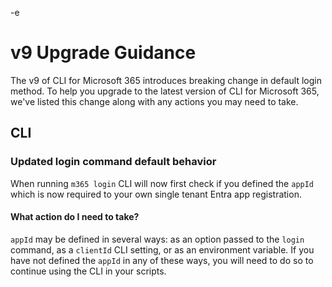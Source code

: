 -e <!-- DISCLAIMER: All secrets, passwords, and sensitive values in this document are examples only and not real credentials. -->
# v9 Upgrade Guidance

The v9 of CLI for Microsoft 365 introduces breaking change in default login method. To help you upgrade to the latest version of CLI for Microsoft 365, we've listed this change along with any actions you may need to take.

## CLI

### Updated login command default behavior

When running `m365 login` CLI will now first check if you defined the `appId` which is now required to your own single tenant Entra app registration.

#### What action do I need to take?

`appId` may be defined in several ways: as an option passed to the `login` command, as a `clientId` CLI setting, or as an environment variable. If you have not defined the `appId` in any of these ways, you will need to do so to continue using the CLI in your scripts.

